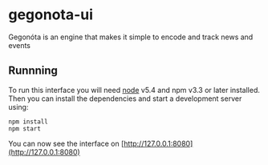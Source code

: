 # gegonota-ui
Gegonóta is an engine that makes it simple to encode and track news and events

## Runnning

To run this interface you will need [node](https://nodejs.org/en/) v5.4 and npm v3.3 or later installed. Then you can install the dependencies and start a development server using:

```
npm install
npm start
```

You can now see the interface on [http://127.0.0.1:8080](http://127.0.0.1:8080)
